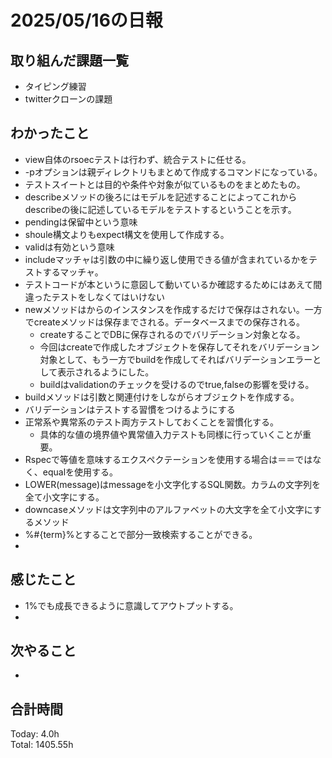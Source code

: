 # 2025/05/16の日報
## 取り組んだ課題一覧
* タイピング練習
* twitterクローンの課題
## わかったこと 
* view自体のrsoecテストは行わず、統合テストに任せる。
* -pオプションは親ディレクトリもまとめて作成するコマンドになっている。
* テストスイートとは目的や条件や対象が似ているものをまとめたもの。
* describeメソッドの後ろにはモデルを記述することによってこれからdescribeの後に記述しているモデルをテストするということを示す。
* pendingは保留中という意味
* shoule構文よりもexpect構文を使用して作成する。
* validは有効という意味
* includeマッチャは引数の中に繰り返し使用できる値が含まれているかをテストするマッチャ。
* テストコードが本というに意図して動いているか確認するためにはあえて間違ったテストをしなくてはいけない
* newメソッドはからのインスタンスを作成するだけで保存はされない。一方でcreateメソッドは保存までされる。データベースまでの保存される。
  * createすることでDBに保存されるのでバリデーション対象となる。
  * 今回はcreateで作成したオブジェクトを保存してそれをバリデーション対象として、もう一方でbuildを作成してそればバリデーションエラーとして表示されるようにした。
  * buildはvalidationのチェックを受けるのでtrue,falseの影響を受ける。 
* buildメソッドは引数と関連付けをしながらオブジェクトを作成する。
* バリデーションはテストする習慣をつけるようにする
* 正常系や異常系のテスト両方テストしておくことを習慣化する。
  *  具体的な値の境界値や異常値入力テストも同様に行っていくことが重要。
*  Rspecで等値を意味するエクスペクテーションを使用する場合は＝＝ではなく、equalを使用する。
*  LOWER(message)はmessageを小文字化するSQL関数。カラムの文字列を全て小文字にする。
*  downcaseメソッドは文字列中のアルファベットの大文字を全て小文字にするメソッド
*  %#{term}%とすることで部分一致検索することができる。
*  
     
## 感じたこと
* 1%でも成長できるように意識してアウトプットする。
* 
## 次やること
* 
##  合計時間 
Today: 4.0h<br>
Total: 1405.55h
